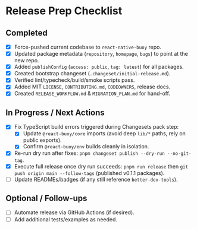 # Release Prep Checklist

## Completed
- [x] Force-pushed current codebase to `react-native-buoy` repo.
- [x] Updated package metadata (`repository`, `homepage`, `bugs`) to point at the new repo.
- [x] Added `publishConfig` (`access: public`, `tag: latest`) for all packages.
- [x] Created bootstrap changeset (`.changeset/initial-release.md`).
- [x] Verified lint/typecheck/build/smoke scripts pass.
- [x] Added MIT `LICENSE`, `CONTRIBUTING.md`, `CODEOWNERS`, release docs.
- [x] Created `RELEASE_WORKFLOW.md` & `MIGRATION_PLAN.md` for hand-off.

## In Progress / Next Actions
- [x] Fix TypeScript build errors triggered during Changesets pack step:
  - [x] Update `@react-buoy/core` imports (avoid deep `lib/*` paths, rely on public exports).
  - [x] Confirm `@react-buoy/env` builds cleanly in isolation.
- [x] Re-run dry run after fixes: `pnpm changeset publish --dry-run --no-git-tag`.
- [x] Execute full release once dry run succeeds: `pnpm run release` then `git push origin main --follow-tags` (published v0.1.1 packages).
- [ ] Update READMEs/badges (if any still reference `better-dev-tools`).

## Optional / Follow-ups
- [ ] Automate release via GitHub Actions (if desired).
- [ ] Add additional tests/examples as needed.
